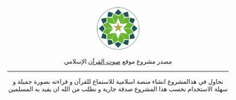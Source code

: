 <!DOCTYPE html>
<html dir="rtl" lang="ar">
<head>

</head>
<body>
<div style="text-align:center;">
<img width="100px"  src="./images/logo.png"/>
<p>مصدر مشروع موقع <a href="https://arabianprogrammer21.github.io/Quran-Voice/">صوت القرآن</a> الإسلامي</p>
<hr>
<p>نحاول في هذالمشروع انشاء منصة اسلامية للاستماع للقرآن و قراءته بصورة جميلة و سهلة الاستخدام نحسب هذا المشروع صدقة جارية و نطلب من الله ان يفيد به المسلمين </p>
</div>
</body>